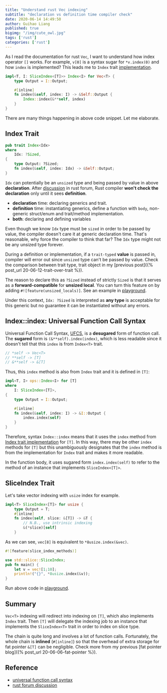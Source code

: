 ```yaml
---
title: "Understand rust Vec indexing"
subtitle: "declaration vs definition time compiler check"
date: 2020-06-14 14:49:50
author: Guihao Liang
published: true
bigimg: "/img/cute_owl.jpg"
tags: ['rust']
categories: ['rust']
---
```



As I read the documentation for rust `Vec`, I want to understand how index operator `[]` works. For example, `v[0]` is a syntax sugar for `*v.index(0)` and how `index` is implemented? This leads me to `Index` trait [implementation](https://doc.rust-lang.org/src/alloc/vec.rs.html#1940-1947).

```rust
impl<T, I: SliceIndex<[T]>> Index<I> for Vec<T> {
    type Output = I::Output;

    #[inline]
    fn index(&self, index: I) -> &Self::Output {
        Index::index(&**self, index)
    }
}
```

There are many things happening in above code snippet. Let me elaborate.

## Index Trait

```rust
pub trait Index<Idx>
where
    Idx: ?Sized,
{
    type Output: ?Sized;
    fn index(&self, index: Idx) -> &Self::Output;
}
```

`Idx` can potentially be an `unsized` type and being passed by value in above __declaration__. After [discussion][forum-discuss] in rust forum, Rust compiler __won't check the declaration__ only until it sees __definition__.

* __declaration__ time: declaring generics and trait.
* __definition__ time: instantiating generics, define a function with `body`, non-generic struct/enum and trait/method implementation.
* __both__: declaring and defining variables

Even though we know `Idx` type must be `sized` in order to be passed by value, the compiler doesn't care it at generic declaration time. That's reasonable, why force the compiler to think that far? The `Idx` type might not be any unsized type forever.

During a definition or implementation, if a `trait-typed` **value** is passed in, compiler will error out since `unsized` type can't be passed by value. Check the comparison between trait type, trait object in my [previous post]({% post_url 20-06-12-trait-over-trait %}).

The reason to declare this as `?Sized` instead of strictly `Sized` is that it serves as a __forward-compatible__ for __unsized local__. You can turn this feature on by adding `#![feature(unsized_locals)]`. See an example in [playground](https://play.rust-lang.org/?version=nightly&mode=debug&edition=2018&gist=2ddbdf71ea67ba17391d1c98d08a18cb).

Under this context, `Idx: ?Sized` is interpreted as __any type__ is acceptable for this generic but no guarantee it can be instantiated without any errors.

## Index::index: Universal Function Call Syntax

Universal Function Call Syntax, [UFCS][call-expression], is a **desugared** form of function call. The **sugared** form is `(&**self).index(index)`, which is less readable since it doesn't tell that this `index` is from `Index<T>` trait.

```rust
// *self -> Vec<T>
// **self -> [T]
// &**self -> &[T]
```

Thus, this `index` method is also from `Index` trait and it is defined in `[T]`:

```rust
impl<T, I> ops::Index<I> for [T]
where
    I: SliceIndex<[T]>,
{
    type Output = I::Output;

    #[inline]
    fn index(&self, index: I) -> &I::Output {
        index.index(self)
    }
}
```

Therefore, syntax `Index::index` means that it uses the `index` method from [Index trait implementation](https://doc.rust-lang.org/src/core/slice/mod.rs.html#2724-2734) for `[T]`. In this way, there may be other `index` methods for `[T]` but this unambiguously designates that the `index` method is from the implementation for `Index` trait and makes it more readable.

In the function body, it uses sugared form `index.index(self)` to refer to the method of an instance that implements `SliceIndex<[T]>`.

## SliceIndex Trait

Let's take vector indexing with `usize` index for example.

```rust
impl<T> SliceIndex<[T]> for usize {
    type Output = T;
    #[inline]
    fn index(self, slice: &[T]) -> &T {
        // N.B., use intrinsic indexing
        &(*slice)[self]
    }
```

As we can see, `vec[8]` is equivalent to `*8usize.index(&vec)`.

```rust
#![feature(slice_index_methods)]

use std::slice::SliceIndex;
pub fn main() {
    let v = vec![1;10];
    println!("{}", *8usize.index(&v));
}
```

Run above code in [playground](https://play.rust-lang.org/?version=nightly&mode=release&edition=2018&gist=e15028844024851a972e3c7fe6a2de89).

## Summary

`Vec<T>` indexing will redirect into indexing on `[T]`, which also implements `Index` trait. Then `[T]` will delegate the indexing job to an instance that implements the `SliceIndex<T>` trait in order to index on slice type.

The chain is quite long and involves a lot of function calls. Fortunately, the whole chain is __inlined__ (`#[inline]`) so that the overhead of extra storage for fat pointer `&[T]` can be negligible. Check more from my previous [fat pointer blog]({% post_url 20-06-06-fat-pointer %}).

## Reference

* [universal function call syntax][call-expression]
* [rust forum discussion][forum-discuss]

[forum-discuss]: https://users.rust-lang.org/t/need-explanation-for-passing-sized-as-value-in-generic-declaration/44235?u=jarvi-izana
[call-expression]: https://doc.rust-lang.org/reference/expressions/call-expr.html#disambiguating-function-calls